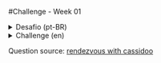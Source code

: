#Challenge - Week 01

<details>
    <summary>Desafio (pt-BR) </summary>
    Dado um array de objetos do tipo pessoa e um número para a quantidade de pedaços que uma torta pode ser dividida, retorne o número de tortas que precisam ser compradas para alimentar essas pessoas.

    Formato do objeto tipo, caso queira utilizar Typescript

    ```ts
    interface Pessoa {
    name: string;
    num: number; // número de tortas que a pessoa deseja comer
    } 
    ```

    Teste para verificar se sua aplicação está funcionando corretamente

    ```js
    arr = [{ name: Joe, num: 9 }, { name: Cami, num: 3 }, { name: Cassidy, num: 4 }]
    mmmPie(arr, 8)
    // console.log(mmmPie(arr, 8)) // resultado = 2 -> 16 pedaços necessários, tortas podem ser divididas em 8 pedaços, logo 2 tortas devem ser compradas

    ```
</details>



<details>
    <summary>Challenge (en) </summary>
    Given an array of people objects (where each person has a name and a number of pie pieces they’re hungry for) and a number for the number of pieces that the pie can be cut into, return the number of pies you need to buy.

    ```ts
    interface Pessoa {
    name: string;
    num: number; // number of pie pieces they’re hungry for
    } 
    ```

    Test

    ```js
    arr = [{ name: Joe, num: 9 }, { name: Cami, num: 3 }, { name: Cassidy, num: 4 }]
    mmmPie(arr, 8)
    console.log(mmmPie(arr, 8)) // result = 2 -> 16 pieces needed, pies can be cut into 8 pieces, so 2 pies should be bought

    ```
</details>



Question source: 
[rendezvous with cassidoo]('https://buttondown.email/cassidoo/archive/8309/')